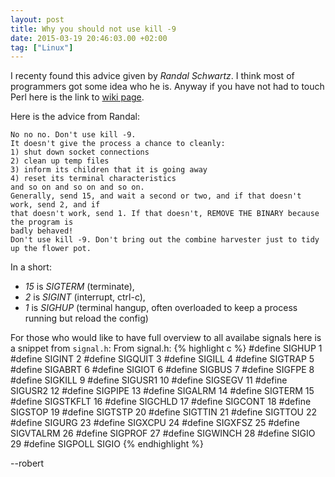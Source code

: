 ```yaml
---
layout: post
title: Why you should not use kill -9
date: 2015-03-19 20:46:03.00 +02:00
tag: ["Linux"]
---
```


I recenty found this advice given by _Randal Schwartz_.
I think most of programmers got some idea who he is.
Anyway if you have not had to touch Perl here is the link to [wiki page](https://en.wikipedia.org/wiki/Randal_L._Schwartz).

Here is the advice from Randal:
&nbsp;

```
No no no. Don't use kill -9.    
It doesn't give the process a chance to cleanly:    
1) shut down socket connections    
2) clean up temp files    
3) inform its children that it is going away    
4) reset its terminal characteristics    
and so on and so on and so on.    
Generally, send 15, and wait a second or two, and if that doesn't work, send 2, and if     
that doesn't work, send 1. If that doesn't, REMOVE THE BINARY because the program is    
badly behaved!    
Don't use kill -9. Don't bring out the combine harvester just to tidy up the flower pot.
```



In a short:

  *  _15_ is _SIGTERM_ (terminate), 
  *  _2_ is _SIGINT_ (interrupt, ctrl-c), 
  *  _1_ is _SIGHUP_ (terminal hangup, often overloaded to keep a process running but reload the config)


For those who would like to have full overview to all availabe signals here is a snippet from `signal.h`:
From signal.h:
{% highlight c %}
#define SIGHUP           1
#define SIGINT           2
#define SIGQUIT          3
#define SIGILL           4
#define SIGTRAP          5
#define SIGABRT          6
#define SIGIOT           6
#define SIGBUS           7
#define SIGFPE           8
#define SIGKILL          9
#define SIGUSR1         10
#define SIGSEGV         11
#define SIGUSR2         12
#define SIGPIPE         13
#define SIGALRM         14
#define SIGTERM         15
#define SIGSTKFLT       16
#define SIGCHLD         17
#define SIGCONT         18
#define SIGSTOP         19
#define SIGTSTP         20
#define SIGTTIN         21
#define SIGTTOU         22
#define SIGURG          23
#define SIGXCPU         24
#define SIGXFSZ         25
#define SIGVTALRM       26
#define SIGPROF         27
#define SIGWINCH        28
#define SIGIO           29
#define SIGPOLL         SIGIO
{% endhighlight %}


--robert